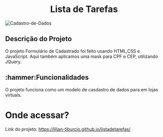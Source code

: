 <h1 align="center">Lista de Tarefas</h1>

![Cadastro-de-Dados](https://user-images.githubusercontent.com/112278577/225155616-057a9f96-d045-408d-9682-8aed7a2c1993.png)

<h2>Descrição do Projeto</h2>

<p> O projeto Formulário de Cadastrado foi feito usando HTML,CSS e JavaScript. Aqui também aplicamos uma mask para CPF e CEP, utilizando JQuery.</p>

<h2>:hammer:Funcionalidades</h2>
<p>O projeto funciona como um modelo de casdastro de dados para em lojas virtuais.</p>

<h1>Onde acessar?</h1>

Link do projeto: https://lilian-tiburcio.github.io/listadetarefas/
